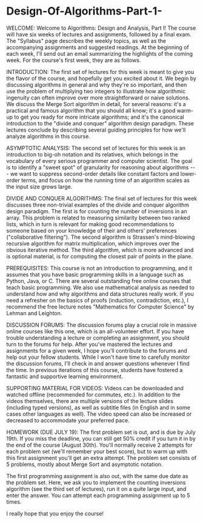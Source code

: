 # Design-Of-Algorithms-Part-1-

WELCOME: Welcome to Algorithms: Design and Analysis, Part I! The course will have six weeks of lectures and assignments, followed by a final exam. The "Syllabus" page describes the weekly topics, as well as the accompanying assignments and suggested readings. At the beginning of each week, I'll send out an email summarizing the highlights of the coming week. For the course's first week, they are as follows. 

INTRODUCTION: The first set of lectures for this week is meant to give you the flavor of the course, and hopefully get you excited about it. We begin by discussing algorithms in general and why they're so important, and then use the problem of multiplying two integers to illustrate how algorithmic ingenuity can often improve over more straightforward or naive solutions. We discuss the Merge Sort algorithm in detail, for several reasons: it's a practical and famous algorithm that you should all know; it's a good warm-up to get you ready for more intricate algorithms; and it's the canonical introduction to the "divide and conquer" algorithm design paradigm. These lectures conclude by describing several guiding principles for how we'll analyze algorithms in this course. 

ASYMPTOTIC ANALYSIS: The second set of lectures for this week is an introduction to big-oh notation and its relatives, which belongs in the vocabulary of every serious programmer and computer scientist. The goal is to identify a "sweet spot" of granularity for reasoning about algorithms --- we want to suppress second-order details like constant factors and lower-order terms, and focus on how the running time of an algorithm scales as the input size grows large. 

DIVIDE AND CONQUER ALGORITHMS: The final set of lectures for this week discusses three non-trivial examples of the divide and conquer algorithm design paradigm. The first is for counting the number of inversions in an array. This problem is related to measuring similarity between two ranked lists, which in turn is relevant for making good recommendations to someone based on your knowledge of their and others' preferences ("collaborative filtering"). The second algorithm is Strassen's mind-blowing recursive algorithm for matrix multiplication, which improves over the obvious iterative method. The third algorithm, which is more advanced and is optional material, is for computing the closest pair of points in the plane. 

PREREQUISITES: This course is not an introduction to programming, and it assumes that you have basic programming skills in a language such as Python, Java, or C.  There are several outstanding free online courses that teach basic programming.  We also use mathematical analysis as needed to understand how and why algorithms and data structures really work.  If you need a refresher on the basics of proofs (induction, contradiction, etc.), I recommend the free lecture notes "Mathematics for Computer Science" by Lehman and Leighton.

DISCUSSION FORUMS: The discussion forums play a crucial role in massive online courses like this one, which is an all-volunteer effort. If you have trouble understanding a lecture or completing an assignment, you should turn to the forums for help. After you've mastered the lectures and assignments for a given week, I hope you'll contribute to the forums and help out your fellow students. While I won't have time to carefully monitor the discussion forums, I'll check in and answer questions whenever I find the time. In previous iterations of this course, students have fostered a fantastic and supportive learning environment. 

SUPPORTING MATERIAL FOR VIDEOS: Videos can be downloaded and watched offline (recommended for commutes, etc.). In addition to the videos themselves, there are multiple versions of the lecture slides (including typed versions), as well as subtitle files (in English and in some cases other languages as well). The video speed can also be increased or decreased to accommodate your preferred pace. 

HOMEWORK (DUE JULY 19): The first problem set is out, and is due by July 19th. If you miss the deadline, you can still get 50% credit if you turn it in by the end of the course (August 30th). You'll normally receive 2 attempts for each problem set (we'll remember your best score), but to warm up with this first assignment you'll get an extra attempt. The problem set consists of 5 problems, mostly about Merge Sort and asymptotic notation. 

The first programming assignment is also out, with the same due date as the problem set. Here, we ask you to implement the counting inversions algorithm (see the third set of lectures), run it on a quite large input, and enter the answer. You can attempt each programming assignment up to 5 times. 

I really hope that you enjoy the course! 
